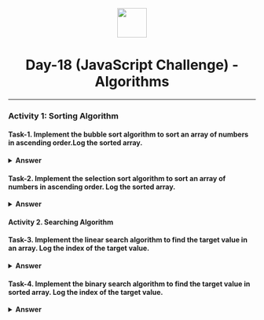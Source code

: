 <div align="center">
  <img height="60" src="https://img.icons8.com/color/344/javascript.png">
  <h1>Day-18 (JavaScript Challenge) - Algorithms</h1>
</div>

---

### Activity 1: Sorting Algorithm

#### Task-1. Implement the bubble sort algorithm to sort an array of numbers in ascending order.Log the sorted array.

<details><summary><b>Answer</b></summary>
<p>

```javascript
function bubbleSort(arr) {
  let n = arr.length;
  let swapped;

  do {
    swapped = false;
    for (let i = 0; i < n - 1; i++) {
      if (arr[i] > arr[i + 1]) {
        // Swap the elements
        let temp = arr[i];
        arr[i] = arr[i + 1];
        arr[i + 1] = temp;
        swapped = true;
      }
    }
    // Reduce the length of the array for the next iteration
    n--;
  } while (swapped);

  return arr;
}

let numbers = [64, 34, 25, 12, 22, 11, 90];
console.log("Sorted array:", bubbleSort(numbers));


```

</p>
</details>

#### Task-2. Implement the selection sort algorithm to sort an array of numbers in ascending order. Log the sorted array.

<details><summary><b>Answer</b></summary>
<p>

```javascript
function selectionSort(arr) {
  let n = arr.length;

  for (let i = 0; i < n - 1; i++) {
    // Find the minimum element in the unsorted part of the array
    let minIndex = i;
    for (let j = i + 1; j < n; j++) {
      if (arr[j] < arr[minIndex]) {
        minIndex = j;
      }
    }

    // Swap the found minimum element with the first element
    if (minIndex !== i) {
      let temp = arr[i];
      arr[i] = arr[minIndex];
      arr[minIndex] = temp;
    }
  }

  return arr;
}

let numbers = [64, 34, 25, 12, 22, 11, 90];
console.log("Sorted array:", selectionSort(numbers));

```

</p>
</details>

#### Activity 2. Searching Algorithm

#### Task-3. Implement the linear search algorithm to find the target value in an array. Log the index of the target value.

<details><summary><b>Answer</b></summary>
<p>

```javascript
function linearSearch(arr, target) {
  for (let i = 0; i < arr.length; i++) {
    if (arr[i] === target) {
      return i; // Return the index if the target is found
    }
  }
  return -1; // Return -1 if the target is not found
}

let numbers = [64, 34, 25, 12, 22, 11, 90];
let target = 22;
let index = linearSearch(numbers, target);

if (index !== -1) {
  console.log(`Target value ${target} found at index: ${index}`);
} else {
  console.log(`Target value ${target} not found in the array.`);
}


```

</p>
</details>

#### Task-4. Implement the binary search algorithm to find the target value in sorted array. Log the index of the target value.

<details><summary><b>Answer</b></summary>
<p>

```javascript
function binarySearch(arr, target) {
  let left = 0;
  let right = arr.length - 1;

  while (left <= right) {
    let middle = Math.floor((left + right) / 2);

    if (arr[middle] === target) {
      return middle; // Return the index if the target is found
    } else if (arr[middle] < target) {
      left = middle + 1; // Search in the right half
    } else {
      right = middle - 1; // Search in the left half
    }
  }

  return -1; // Return -1 if the target is not found
}

let numbers = [11, 12, 22, 25, 34, 64, 90];
let target = 22;
let index = binarySearch(numbers, target);

if (index !== -1) {
  console.log(`Target value ${target} found at index: ${index}`);
} else {
  console.log(`Target value ${target} not found in the array.`);
}

```

</p>
</details>